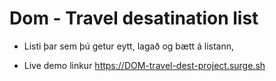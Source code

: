 # Dom - Travel desatination list

* Listi þar sem þú getur eytt, lagað og bætt á listann, 

* Live demo linkur https://DOM-travel-dest-project.surge.sh